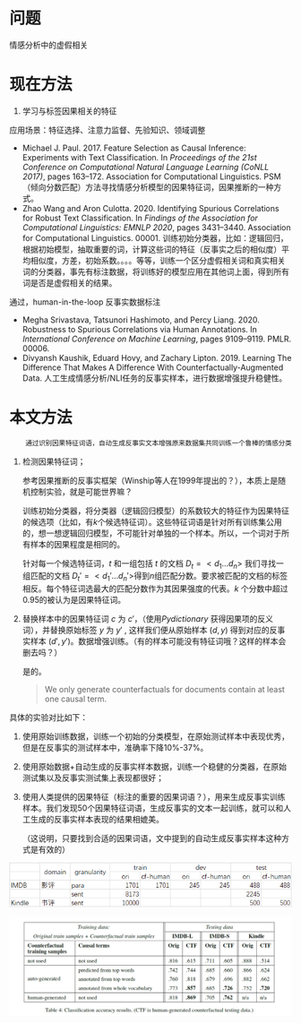 # 问题
情感分析中的虚假相关
# 现在方法
1. 学习与标签因果相关的特征

  应用场景：特征选择、注意力监督、先验知识、领域调整

  - Michael J. Paul. 2017. Feature Selection as Causal Inference: Experiments with Text Classification. In *Proceedings of the 21st Conference on Computational Natural Language      Learning (CoNLL 2017)*, pages 163–172. Association for Computational Linguistics. PSM（倾向分数匹配）方法寻找情感分析模型的因果特征词，因果推断的一种方式。
  - Zhao Wang and Aron Culotta. 2020. Identifying Spurious Correlations for Robust Text Classification. In *Findings of the Association for Computational Linguistics: EMNLP 2020*, pages 3431–3440. Association for Computational Linguistics. 00001. 训练初始分类器，比如：逻辑回归，根据初始模型，抽取重要的词，计算这些词的特征（反事实之后的相似度）平均相似度，方差，初始系数。。。。等等，训练一个区分虚假相关词和真实相关词的分类器，事先有标注数据，将训练好的模型应用在其他词上面，得到所有词是否是虚假相关的结果。

  通过，human-in-the-loop 反事实数据标注

  - Megha Srivastava, Tatsunori Hashimoto, and Percy Liang. 2020. Robustness to Spurious Correlations via Human Annotations. In *International Conference on Machine Learning*, pages 9109–9119. PMLR. 00006.
  - Divyansh Kaushik, Eduard Hovy, and Zachary Lipton. 2019. Learning The Difference That Makes A Difference With Counterfactually-Augmented Data. 人工生成情感分析/NLI任务的反事实样本，进行数据增强提升稳健性。

  # 本文方法

```python
    通过识别因果特征词语，自动生成反事实文本增强原来数据集共同训练一个鲁棒的情感分类模型
```

1. 检测因果特征词；

   参考因果推断的反事实框架（Winship等人在1999年提出的？），本质上是随机控制实验，就是可能世界嘛？

   训练初始分类器，将分类器（逻辑回归模型）的系数较大的特征作为因果特征的候选项（比如，有$k$​​ 个候选特征词）。这些特征词语是针对所有训练集公用的，想一想逻辑回归模型，不可能针对单独的一个样本。所以，一个词对于所有样本的因果程度是相同的。

   针对每一个候选特征词，$t$ 和一组包括 $t$ 的文档 $D_t=<d_1...d_n>$ 我们寻找一组匹配的文档  $D_t'=<d_1'...d_n'>$​​​  得到$n$​ 组匹配分数。要求被匹配的文档的标签相反。每个特征词选最大的匹配分数作为其因果强度的代表。$k$ 个分数中超过0.95的被认为是因果特征词。

2. 替换样本中的因果特征词 $c$ 为 $c'$，（使用$Pydictionary$ 获得因果项的反义词），并替换原始标签 $y$ 为 $y'$ , 这样我们便从原始样本 $(d, y)$ 得到对应的反事实样本 $(d', y')$​​​ 。数据增强训练。（有的样本可能没有特征词哦？这样的样本会删去吗？）

   是的。

   > We only generate counterfactuals for documents contain at least one causal term.

   

具体的实验对比如下：

1. 使用原始训练数据，训练一个初始的分类模型，在原始测试样本中表现优秀，但是在反事实的测试样本中，准确率下降10%-37%。

2. 使用原始数据+自动生成的反事实样本数据，训练一个稳健的分类器，在原始测试集以及反事实测试集上表现都很好；

3. 使用人类提供的因果特征（标注的重要的因果词语？），用来生成反事实训练样本。我们发现50个因果特征词语，生成反事实的文本一起训练，就可以和人工生成的反事实样本表现的结果相媲美。

   （这说明，只要找到合适的因果词语，文中提到的自动生成反事实样本这种方式是有效的）
   
   

![image-20210819161935323](imgs/image-20210819161935323.png)

![image-20210819161840945](imgs/image-20210819161840945.png)























